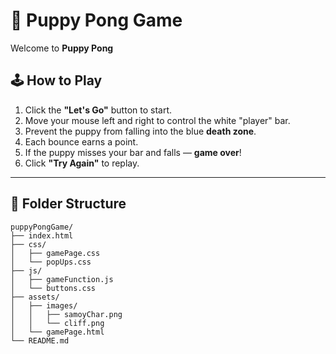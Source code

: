# 🐶 Puppy Pong Game

Welcome to **Puppy Pong**  

## 🕹️ How to Play

1. Click the **"Let's Go"** button to start.
2. Move your mouse left and right to control the white "player" bar.
3. Prevent the puppy from falling into the blue **death zone**.
4. Each bounce earns a point.
5. If the puppy misses your bar and falls — **game over**!
6. Click **"Try Again"** to replay.

---

## 📁 Folder Structure
```
puppyPongGame/
├── index.html
├── css/
│   ├── gamePage.css
│   └── popUps.css
├── js/
│   ├── gameFunction.js
│   └── buttons.css
├── assets/
│   ├── images/
│   │   ├── samoyChar.png
│   │   └── cliff.png
│   └── gamePage.html
└── README.md
```



